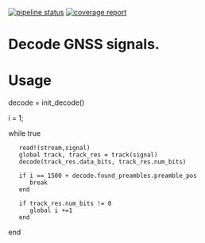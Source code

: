 [![pipeline status](https://git.rwth-aachen.de/nav/GNSSDecoder.jl/badges/master/pipeline.svg)](https://git.rwth-aachen.de/nav/GNSSDecoder.jl/commits/master)
[![coverage report](https://git.rwth-aachen.de/nav/GNSSDecoder.jl/badges/master/coverage.svg)](https://git.rwth-aachen.de/nav/GNSSDecoder.jl/commits/master)

# Decode GNSS signals.

# Usage

decode = init_decode()

i = 1;

while true

       read!(stream,signal)
       global track, track_res = track(signal)
       decode(track_res.data_bits, track_res.num_bits)

       if i == 1500 + decode.found_preambles.preamble_pos
          break
       end

       if track_res.num_bits != 0
          global i +=1
       end
end
